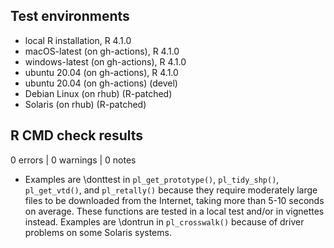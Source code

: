 ## Test environments
* local R installation, R 4.1.0
* macOS-latest (on gh-actions), R 4.1.0
* windows-latest (on gh-actions), R 4.1.0
* ubuntu 20.04 (on gh-actions), R 4.1.0
* ubuntu 20.04 (on gh-actions) (devel)
* Debian Linux (on rhub) (R-patched)
* Solaris (on rhub) (R-patched)

## R CMD check results

0 errors | 0 warnings | 0 notes

* Examples are \donttest in `pl_get_prototype()`, `pl_tidy_shp()`,
`pl_get_vtd()`, and `pl_retally()` because they require
moderately large files to be downloaded from the Internet, taking more than 5-10
seconds on average. These functions are tested in a local test and/or in
vignettes instead. Examples are \dontrun in `pl_crosswalk()` because of driver
problems on some Solaris systems.
